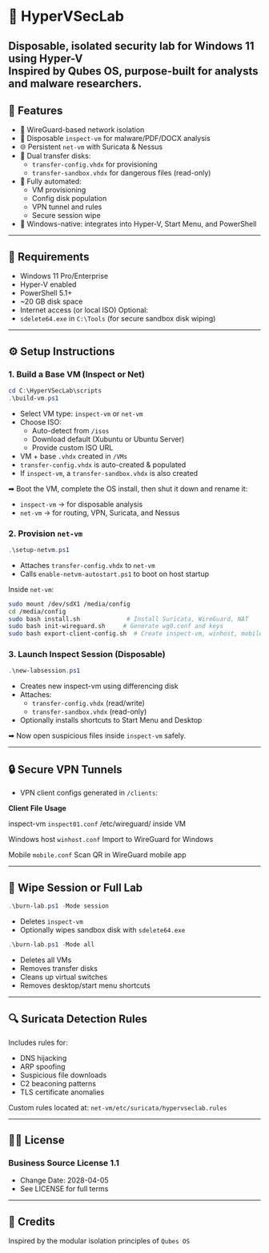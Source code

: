 # 🧪 HyperVSecLab
**Disposable, isolated security lab for Windows 11 using Hyper-V**  
Inspired by Qubes OS, purpose-built for analysts and malware researchers.
---
## 🚀 Features
- 🔐 WireGuard-based network isolation
- 🧱 Disposable `inspect-vm` for malware/PDF/DOCX analysis
- 🌐 Persistent `net-vm` with Suricata & Nessus
- 💾 Dual transfer disks:
  - `transfer-config.vhdx` for provisioning
  - `transfer-sandbox.vhdx` for dangerous files (read-only)
- 🔁 Fully automated:
  - VM provisioning
  - Config disk population
  - VPN tunnel and rules
  - Secure session wipe
- 🧭 Windows-native: integrates into Hyper-V, Start Menu, and PowerShell
---
## 💾 Requirements
- Windows 11 Pro/Enterprise
- Hyper-V enabled
- PowerShell 5.1+
- ~20 GB disk space
- Internet access (or local ISO)
Optional:
- `sdelete64.exe` in `C:\Tools` (for secure sandbox disk wiping)
---
## ⚙️ Setup Instructions
### 1. Build a Base VM (Inspect or Net)
```powershell
cd C:\HyperVSecLab\scripts
.\build-vm.ps1
```
- Select VM type: `inspect-vm` or `net-vm`
- Choose ISO:
  - Auto-detect from `/isos`
  - Download default (Xubuntu or Ubuntu Server)
  - Provide custom ISO URL
- VM + base `.vhdx` created in `/VMs`
- `transfer-config.vhdx` is auto-created & populated
- If `inspect-vm`, a `transfer-sandbox.vhdx` is also created

➡ Boot the VM, complete the OS install, then shut it down and rename it:
- `inspect-vm` → for disposable analysis
- `net-vm` → for routing, VPN, Suricata, and Nessus

### 2. Provision `net-vm`
```powershell
.\setup-netvm.ps1
```
- Attaches `transfer-config.vhdx` to `net-vm`
- Calls `enable-netvm-autostart.ps1` to boot on host startup

Inside `net-vm`:
```bash
sudo mount /dev/sdX1 /media/config
cd /media/config
sudo bash install.sh             # Install Suricata, WireGuard, NAT
sudo bash init-wireguard.sh     # Generate wg0.conf and keys
sudo bash export-client-config.sh  # Create inspect-vm, winhost, mobile configs
```
### 3. Launch Inspect Session (Disposable)
```powershell
.\new-labsession.ps1
```
- Creates new inspect-vm using differencing disk
- Attaches:
  - `transfer-config.vhdx` (read/write)
  - `transfer-sandbox.vhdx` (read-only)
- Optionally installs shortcuts to Start Menu and Desktop

➡ Now open suspicious files inside `inspect-vm` safely.

---
## 🔒 Secure VPN Tunnels
- VPN client configs generated in `/clients`:

**Client**	    **File**            **Usage**

inspect-vm      `inspect01.conf`    /etc/wireguard/ inside VM

Windows host	  `winhost.conf`      Import to WireGuard for Windows

Mobile          `mobile.conf`       Scan QR in WireGuard mobile app

---
## 🧼 Wipe Session or Full Lab
```powershell
.\burn-lab.ps1 -Mode session
```
- Deletes `inspect-vm`
- Optionally wipes sandbox disk with `sdelete64.exe`
```powershell
.\burn-lab.ps1 -Mode all
```
- Deletes all VMs
- Removes transfer disks
- Cleans up virtual switches
- Removes desktop/start menu shortcuts
---
## 🔍 Suricata Detection Rules
Includes rules for:
- DNS hijacking
- ARP spoofing
- Suspicious file downloads
- C2 beaconing patterns
- TLS certificate anomalies
  
Custom rules located at:
`net-vm/etc/suricata/hypervseclab.rules`

---
## 🧑‍💻 License
### Business Source License 1.1
- Change Date: 2028-04-05
- See LICENSE for full terms
---
## 🤝 Credits
Inspired by the modular isolation principles of `Qubes OS`
